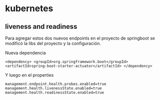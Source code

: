 # kubernetes
## liveness and readiness
Para agregar estos dos nuevos endpoints en el proyecto de springboot se modificó la libs del proyecto y la configuración.

Nueva dependencia 

`<dependency>
			<groupId>org.springframework.boot</groupId>
   			 <artifactId>spring-boot-starter-actuator</artifactId>
		</dependency>`

Y luego en el properties

`management.endpoint.health.probes.enabled=true
management.health.livenessState.enabled=true
management.health.readinessState.enabled=true`